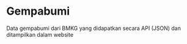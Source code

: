 # Gempabumi
Data gempabumi dari BMKG yang didapatkan secara API (JSON) dan ditampilkan dalam website
